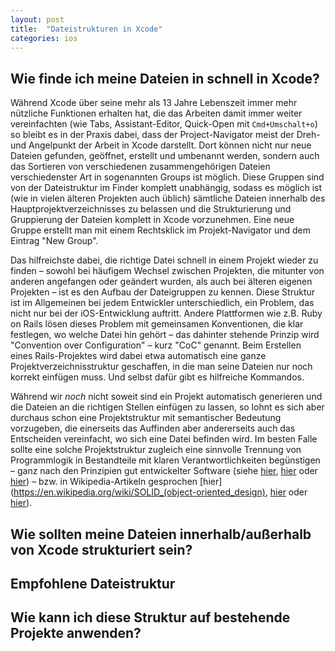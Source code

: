 ```yaml
---
layout: post
title:  "Dateistrukturen in Xcode"
categories: ios
---
```


## Wie finde ich meine Dateien in schnell in Xcode?

Während Xcode über seine mehr als 13 Jahre Lebenszeit immer mehr nützliche Funktionen erhalten hat, die das Arbeiten damit immer weiter vereinfachten (wie Tabs, Assistant-Editor, Quick-Open mit `Cmd+Umschalt+o`) so bleibt es in der Praxis dabei, dass der Project-Navigator meist der Dreh- und Angelpunkt der Arbeit in Xcode darstellt. Dort können nicht nur neue Dateien gefunden, geöffnet, erstellt und umbenannt werden, sondern auch das Sortieren von verschiedenen zusammengehörigen Dateien verschiedenster Art in sogenannten Groups ist möglich. Diese Gruppen sind von der Dateistruktur im Finder komplett unabhängig, sodass es möglich ist (wie in vielen älteren Projekten auch üblich) sämtliche Dateien innerhalb des Hauptprojektverzeichnisses zu belassen und die Strukturierung und Gruppierung der Dateien komplett in Xcode vorzunehmen. Eine neue Gruppe erstellt man mit einem Rechtsklick im Projekt-Navigator und dem Eintrag "New Group".

Das hilfreichste dabei, die richtige Datei schnell in einem Projekt wieder zu finden – sowohl bei häufigem Wechsel zwischen Projekten, die mitunter von anderen angefangen oder geändert wurden, als auch bei älteren eigenen Projekten – ist es den Aufbau der Dateigruppen zu kennen. Diese Struktur ist im Allgemeinen bei jedem Entwickler unterschiedlich, ein Problem, das nicht nur bei der iOS-Entwicklung auftritt. Andere Plattformen wie z.B. Ruby on Rails lösen dieses Problem mit gemeinsamen Konventionen, die klar festlegen, wo welche Datei hin gehört – das dahinter stehende Prinzip wird "Convention over Configuration" – kurz "CoC" genannt. Beim Erstellen eines Rails-Projektes wird dabei etwa automatisch eine ganze Projektverzeichnisstruktur geschaffen, in die man seine Dateien nur noch korrekt einfügen muss. Und selbst dafür gibt es hilfreiche Kommandos.

Während wir *noch* nicht soweit sind ein Projekt automatisch generieren und die Dateien an die richtigen Stellen einfügen zu lassen, so lohnt es sich aber durchaus schon eine Projektstruktur mit semantischer Bedeutung vorzugeben, die einerseits das Auffinden aber andererseits auch das Entscheiden vereinfacht, wo sich eine Datei befinden wird. Im besten Falle sollte eine solche Projektstruktur zugleich eine sinnvolle Trennung von Programmlogik in Bestandteile mit klaren Verantwortlichkeiten begünstigen – ganz nach den Prinzipien gut entwickelter Software (siehe [hier](http://www.oodesign.com/design-principles.html), [hier](https://msdn.microsoft.com/en-us/library/ee658124.aspx) oder [hier](http://code.tutsplus.com/tutorials/3-key-software-principles-you-must-understand--net-25161)) – bzw. in Wikipedia-Artikeln gesprochen [hier](https://en.wikipedia.org/wiki/SOLID_(object-oriented_design), [hier](https://en.wikipedia.org/wiki/GRASP_(object-oriented_design)) oder [hier](https://en.wikipedia.org/wiki/Don%27t_repeat_yourself)).


## Wie sollten meine Dateien innerhalb/außerhalb von Xcode strukturiert sein?

## Empfohlene Dateistruktur

## Wie kann ich diese Struktur auf bestehende Projekte anwenden?
